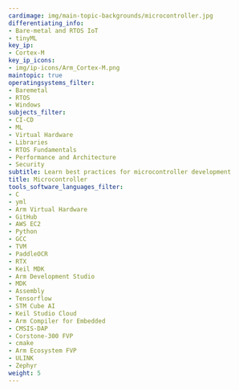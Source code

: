 ```yaml
---
cardimage: img/main-topic-backgrounds/microcontroller.jpg
differentiating_info:
- Bare-metal and RTOS IoT
- tinyML
key_ip:
- Cortex-M
key_ip_icons:
- img/ip-icons/Arm_Cortex-M.png
maintopic: true
operatingsystems_filter:
- Baremetal
- RTOS
- Windows
subjects_filter:
- CI-CD
- ML
- Virtual Hardware
- Libraries
- RTOS Fundamentals
- Performance and Architecture
- Security
subtitle: Learn best practices for microcontroller development
title: Microcontroller
tools_software_languages_filter:
- C
- yml
- Arm Virtual Hardware
- GitHub
- AWS EC2
- Python
- GCC
- TVM
- PaddleOCR
- RTX
- Keil MDK
- Arm Development Studio
- MDK
- Assembly
- Tensorflow
- STM Cube AI
- Keil Studio Cloud
- Arm Compiler for Embedded
- CMSIS-DAP
- Corstone-300 FVP
- cmake
- Arm Ecosystem FVP
- ULINK
- Zephyr
weight: 5
---
```

